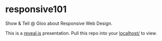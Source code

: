 responsive101
=============

Show &amp; Tell @ Gloo about Responsive Web Design.

This is a [reveal.js](http://lab.hakim.se/reveal-js/) presentation.
Pull this repo into your [localhost/](http://localhost/) to view.
